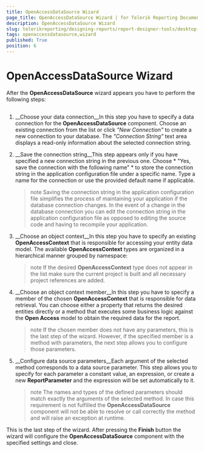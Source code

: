 ```yaml
---
title: OpenAccessDataSource Wizard
page_title: OpenAccessDataSource Wizard | for Telerik Reporting Documentation
description: OpenAccessDataSource Wizard
slug: telerikreporting/designing-reports/report-designer-tools/desktop-designers/tools/data-source-wizards/openaccessdatasource-wizard
tags: openaccessdatasource,wizard
published: True
position: 6
---
```


# OpenAccessDataSource Wizard



After the __OpenAccessDataSource__ wizard appears you have to perform the following steps:       

## 

1. __Choose your data connection__In this step you have to specify a data connection for the __OpenAccessDataSource__ component. Choose an               existing connection from the list or click *"New Connection"* to create a new connection to your               database. The *"Connection String"* text area displays a read-only information about the selected               connection string.             

1. __Save the connection string__This step appears only if you have specified a new connection string in the previous one. Choose *                 "Yes, save the                 connection with the following name"               * to store the connection string in the application configuration file under a               specific name. Type a name for the connection or use the provided default name if applicable.             

   >note Saving the connection string in the application configuration file simplifies the process of maintaining your application if                 the database connection changes. In the event of a change in the database connection you can edit the connection string in the                 application configuration file as opposed to editing the source code and having to recompile your application.               

1. __Choose an object context__In this step you have to specify an existing __OpenAccessContext__ that is responsible for accessing your entity               data model. The available __OpenAccessContext__ types are organized in a hierarchical manner grouped by namespace:             

   >note If the desired  __OpenAccessContext__  type does not appear in the list make sure the current project is built and                 all necessary project references are added.               

1. __Choose an object context member__In this step you have to specify a member of the chosen __OpenAccessContext__ that is responsible for data               retrieval. You can choose either a property that returns the desired entities directly or a method that               executes some business logic against the __Open Access__ model to obtain the required data for the report.             

   >note If the chosen member does not have any parameters, this is the last step of the wizard. However, if                 the specified member is a method with parameters, the next step allows you to configure those parameters.               

1. __Configure data source parameters__Each argument of the selected method corresponds to a data source parameter. This step allows you to               specify for each parameter a constant value, an expression, or create a new __ReportParameter__ and the expression               will be set automatically to it.             

   >note The names and types of the defined parameters should match exactly the arguments of the selected method.                 In case this requirement is not fulfilled the  __OpenAccessDataSource__  component will not be able to resolve or call                 correctly the method and will raise an exception at runtime.               

This is the last step of the wizard. After pressing the __Finish__ button the wizard will configure the           __OpenAccessDataSource__ component with the specified settings and close.         
